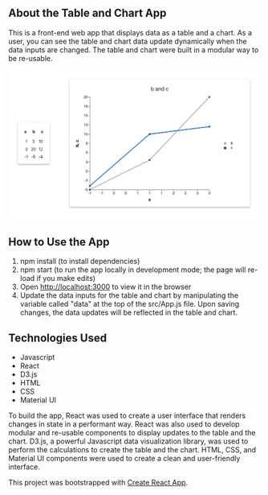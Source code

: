 ## About the Table and Chart App
This is a front-end web app that displays data as a table and a chart. As a user, you can see the table and chart data update dynamically when the data inputs are changed. The table and chart were built in a modular way to be re-usable.

<p align="left">
<img src="public/table-chart-ui.png"
     alt="Main View"
     width="600px" height="auto" />
</p>

## How to Use the App
1. npm install (to install dependencies)
2. npm start (to run the app locally in development mode; the page will re-load if you make edits)
3. Open [http://localhost:3000](http://localhost:3000) to view it in the browser
4. Update the data inputs for the table and chart by manipulating the variable called "data" at the top of the src/App.js file. Upon saving changes, the data updates will be reflected in the table and chart.

## Technologies Used
- Javascript
- React
- D3.js
- HTML
- CSS
- Material UI

To build the app, React was used to create a user interface that renders changes in state in a performant way. React was also used to develop modular and re-usable components to display updates to the table and the chart. D3.js, a powerful Javascript data visualization library, was used to perform the calculations to create the table and the chart. HTML, CSS, and Material UI components were used to create a clean and user-friendly interface.

This project was bootstrapped with [Create React App](https://github.com/facebook/create-react-app).
